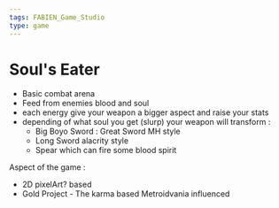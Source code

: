 ```yaml
---
tags: FABIEN_Game_Studio
type: game
---
```


# Soul's Eater

- Basic combat arena
- Feed from enemies blood and soul
- each energy give your weapon a bigger aspect and raise your stats
- depending of what soul you get (slurp) your weapon will transform :
  -  Big Boyo Sword : Great Sword MH style
  -  Long Sword alacrity style
  -  Spear which can fire some blood spirit

Aspect of the game :
- 2D pixelArt? based
- Gold Project - The karma based Metroidvania influenced